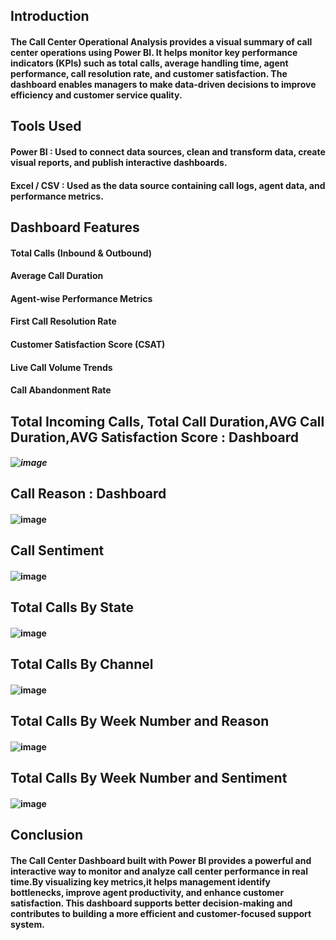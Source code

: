 ## Introduction 
#### The Call Center Operational Analysis provides a visual summary of call center operations using Power BI. It helps monitor key performance indicators (KPIs) such as total calls, average handling time, agent performance, call resolution rate, and customer satisfaction. The dashboard enables managers to make data-driven decisions to improve efficiency and customer service quality.
## Tools Used
#### Power BI : Used to connect data sources, clean and transform data, create visual reports, and publish interactive dashboards.
#### Excel / CSV : Used as the data source containing call logs, agent data, and performance metrics.
## Dashboard Features
#### Total Calls (Inbound & Outbound)
#### Average Call Duration
#### Agent-wise Performance Metrics
#### First Call Resolution Rate
#### Customer Satisfaction Score (CSAT)
#### Live Call Volume Trends
#### Call Abandonment Rate
## Total Incoming Calls, Total Call Duration,AVG Call Duration,AVG Satisfaction Score : Dashboard 
##### ![image](https://github.com/user-attachments/assets/716bddc2-0248-4db1-8153-f9572ee30125)
## Call Reason : Dashboard 
#### ![image](https://github.com/user-attachments/assets/34ffaa53-63e2-4113-8692-73aadf809c2a)
## Call Sentiment 
#### ![image](https://github.com/user-attachments/assets/4d03af7a-8757-4c7e-8565-63f4d02b8326)
## Total Calls By State 
#### ![image](https://github.com/user-attachments/assets/000c1da0-f929-4dc7-8a6d-fadf4e7a2052)
## Total Calls By Channel 
#### ![image](https://github.com/user-attachments/assets/02bbc5ad-4bb9-4573-ae13-4a7b61acb9a8)
## Total Calls By Week Number and Reason
#### ![image](https://github.com/user-attachments/assets/b53505fd-e8e1-4ae7-8e79-cb26eaca2b7c)
## Total Calls By Week Number and Sentiment 
#### ![image](https://github.com/user-attachments/assets/803e3302-1b59-4009-b5fe-ca3e3b35c86d)
## Conclusion
#### The Call Center Dashboard built with Power BI provides a powerful and interactive way to monitor and analyze call center performance in real time.By visualizing key metrics,it helps management identify bottlenecks, improve agent productivity, and enhance customer satisfaction. This dashboard supports better decision-making and contributes to building a more efficient and customer-focused support system.







